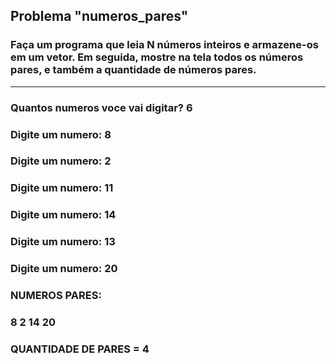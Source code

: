 ## Problema "numeros_pares"  
 
### Faça um programa que leia N números inteiros e armazene-os em um vetor. Em seguida, mostre na tela todos os números pares, e também a quantidade de números pares.
------
### Quantos numeros voce vai digitar? __6__
### Digite um numero: __8__
### Digite um numero: __2__ 
### Digite um numero: __11__ 
### Digite um numero: __14__ 
### Digite um numero: __13__ 
### Digite um numero: __20__ 
 
### NUMEROS PARES: 
### __8__  __2__  __14__  __20__ 
 
### QUANTIDADE DE PARES = __4__ 